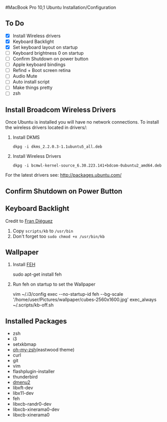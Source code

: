 #MacBook Pro 10,1 Ubuntu Installation/Configuration

## To Do

 - [x] Install Wireless drivers
 - [x] Keyboard Backlight
 - [x] Set keyboard layout on startup
 - [ ] Keyboard brightness 0 on startup
 - [ ] Confirm Shutdown on power button
 - [ ] Apple keyboard bindings
 - [ ] Refind + Boot screen retina
 - [ ] Audio Mute
 - [ ] Auto install script
 - [ ] Make things pretty
 - [ ] zsh

## Install Broadcom Wireless Drivers

Once Ubuntu is installed you will have no network connections.
To install the wireless drivers located in drivers/:

 1. Install DKMS

    `dkpg -i dkms_2.2.0.3-1.1ubuntu5_all.deb`

 2. Install Wireless Drivers

    `dkpg -i bcmwl-kernel-source_6.30.223.141+bdcom-0ubuntu2_amd64.deb`

For the latest drivers see: http://packages.ubuntu.com/

## Confirm Shutdown on Power Button

## Keyboard Backlight

Credit to [Fran Diéguez](http://www.frandieguez.com/blog/2010/06/24/macbook-pro-keyboard-backlight-keys-on-ubuntu-gnulinux/)

 1. Copy `scripts/kb` to `/usr/bin`
 2. Don't forget too `sudo chmod +x /usr/bin/kb`
 

## Wallpaper

 1. Install [FEH](http://feh.finalrewind.org/)
    
    sudo apt-get install feh 
 
2. Run feh on startup to set the Wallpaper
    
    vim ~/.i3/config
    exec --no-startup-id feh --bg-scale '/home/user/Pictures/wallpaper/cubes-2560x1600.jpg'
exec_always ~/.scripts/kb-off.sh 

## Installed Packages

 * zsh
 * i3
 * setxkbmap
 * [oh-my-zsh](https://github.com/robbyrussell/oh-my-zsh)(eastwood theme)
 * curl
 * git
 * vim
 * flashplugin-installer
 * thunderbird
 * [dmenu2](https://bitbucket.org/melek/dmenu2)
 * libxft-dev
 * libx11-dev
 * feh
 * libxcb-randr0-dev
 * libxcb-xinerama0-dev
 * libxcb-xinerama0
